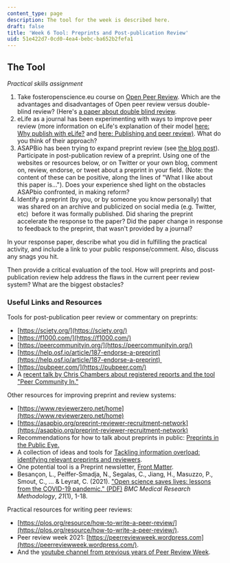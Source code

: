 ```yaml
---
content_type: page
description: The tool for the week is described here.
draft: false
title: 'Week 6 Tool: Preprints and Post-publication Review'
uid: 51e422d7-0cd0-4ea4-bebc-ba652b2fefa1
---
```

## The Tool

*Practical skills assignment*

1. Take fosteropenscience.eu course on [Open Peer Review](https://openplato.eu/course/section.php?id=11). Which are the advantages and disadvantages of Open peer review versus double-blind review? (Here's [a paper about double blind review](https://www.pnas.org/doi/abs/10.1073/pnas.1707323114).
2. eLife as a journal has been experimenting with ways to improve peer review (more information on eLife's explanation of their model [here: Why publish with eLife?](https://elifesciences.org/inside-elife/76669134/for-authors-why-publish-with-elife) and [here: Publishing and peer review)](https://elifesciences.org/about/peer-review). What do you think of their approach?  
3. ASAPBio has been trying to expand preprint review (see [the blog post](https://asapbio.org/preprint-reviewer-recruitment-network-phase-2)). Participate in post-publication review of a preprint. Using one of the websites or resources below, or on Twitter or your own blog, comment on, review, endorse, or tweet about a preprint in your field. (Note: the content of these can be positive, along the lines of "What I like about this paper is…"). Does your experience shed light on the obstacles ASAPbio confronted, in making reform?
4. Identify a preprint (by you, or by someone you know personally) that was shared on an archive and publicized on social media (e.g. Twitter, etc)  before it was formally published. Did sharing the preprint accelerate the response to the paper? Did the paper change in response to feedback to the preprint, that wasn't provided by a journal?

In your response paper, describe what you did in fulfilling the practical activity, and include a link to your public response/comment. Also, discuss any snags you hit. 

Then provide a critical evaluation of the tool. How will preprints and post-publication review help address the flaws in the current peer review system? What are the biggest obstacles? 

### Useful Links and Resources

Tools for post-publication peer review or commentary on preprints:

- [https://sciety.org/](https://sciety.org/)
- [https://f1000.com/](https://f1000.com/)
- [https://peercommunityin.org/](https://peercommunityin.org/)
- [https://help.osf.io/article/187-endorse-a-preprint](https://help.osf.io/article/187-endorse-a-preprint) 
- [https://pubpeer.com/](https://pubpeer.com/)
- A [recent talk by Chris Chambers about registered reports and the tool "Peer Community In."](https://osf.io/mnp6y/?pid=d4fh5)

Other resources for improving preprint and review systems:

- [https://www.reviewerzero.net/home](https://www.reviewerzero.net/home)
- [https://asapbio.org/preprint-reviewer-recruitment-network](https://asapbio.org/preprint-reviewer-recruitment-network)
- Recommendations for how to talk about preprints in public: [Preprints in the Public Eye.](https://asapbio.org/public)
- A collection of ideas and tools for [Tackling information overload: identifying relevant preprints and reviewers](https://asapbio.org/identifying-relevant-preprints-and-reviewers).
- One potential tool is a Preprint newsletter, [Front Matter](https://front-matter.io/newsletter).
- Besançon, L., Peiffer-Smadja, N., Segalas, C., Jiang, H., Masuzzo, P., Smout, C., … & Leyrat, C. (2021). ["Open science saves lives: lessons from the COVID-19 pandemic." (PDF)](https://www.biorxiv.org/content/10.1101/2020.08.13.249847v2.full.pdf) *BMC Medical Research Methodology*, *21*(1), 1-18.

Practical resources for writing peer reviews:

- [https://plos.org/resource/how-to-write-a-peer-review/](https://plos.org/resource/how-to-write-a-peer-review/).
- Peer review week 2021: [https://peerreviewweek.wordpress.com](https://peerreviewweek.wordpress.com/).
- And the [youtube channel from previous years of Peer Review Week](https://www.youtube.com/channel/UCbmYfn4oBs5a084aOu-ph-g).
